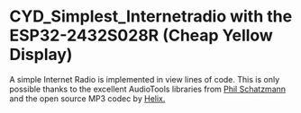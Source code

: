 # CYD_Simplest_Internetradio with the ESP32-2432S028R (Cheap Yellow Display)
A simple Internet Radio is implemented in view lines of code. This is only 
possible thanks to the excellent AudioTools libraries from [Phil Schatzmann](https://github.com/pschatzmann)
and the open source MP3 codec by [Helix.](http://www.helixcommunity.org)